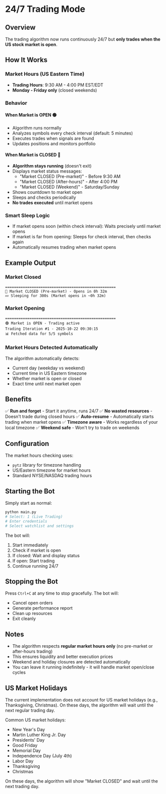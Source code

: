 # 24/7 Trading Mode

## Overview
The trading algorithm now runs continuously 24/7 but **only trades when the US stock market is open**.

## How It Works

### Market Hours (US Eastern Time)
- **Trading Hours**: 9:30 AM - 4:00 PM EST/EDT
- **Monday - Friday only** (closed weekends)

### Behavior

#### When Market is OPEN 🟢
- Algorithm runs normally
- Analyzes symbols every check interval (default: 5 minutes)
- Executes trades when signals are found
- Updates positions and monitors portfolio

#### When Market is CLOSED 🔴
- **Algorithm stays running** (doesn't exit)
- Displays market status messages:
  - "Market CLOSED (Pre-market)" - Before 9:30 AM
  - "Market CLOSED (After-hours)" - After 4:00 PM
  - "Market CLOSED (Weekend)" - Saturday/Sunday
- Shows countdown to market open
- Sleeps and checks periodically
- **No trades executed** until market opens

### Smart Sleep Logic
- If market opens soon (within check interval): Waits precisely until market opens
- If market is far from opening: Sleeps for check interval, then checks again
- Automatically resumes trading when market opens

## Example Output

### Market Closed
```
==================================================
🔴 Market CLOSED (Pre-market) - Opens in 0h 32m
💤 Sleeping for 300s (Market opens in ~0h 32m)
```

### Market Opening
```
==================================================
🟢 Market is OPEN - Trading active
Trading Iteration #1 - 2025-10-22 09:30:15
📊 Fetched data for 5/5 symbols
```

### Market Hours Detected Automatically
The algorithm automatically detects:
- Current day (weekday vs weekend)
- Current time in US Eastern timezone
- Whether market is open or closed
- Exact time until next market open

## Benefits

✅ **Run and forget** - Start it anytime, runs 24/7
✅ **No wasted resources** - Doesn't trade during closed hours
✅ **Auto-resume** - Automatically starts trading when market opens
✅ **Timezone aware** - Works regardless of your local timezone
✅ **Weekend safe** - Won't try to trade on weekends

## Configuration

The market hours checking uses:
- `pytz` library for timezone handling
- US/Eastern timezone for market hours
- Standard NYSE/NASDAQ trading hours

## Starting the Bot

Simply start as normal:
```bash
python main.py
# Select: 1 (Live Trading)
# Enter credentials
# Select watchlist and settings
```

The bot will:
1. Start immediately
2. Check if market is open
3. If closed: Wait and display status
4. If open: Start trading
5. Continue running 24/7

## Stopping the Bot

Press `Ctrl+C` at any time to stop gracefully.
The bot will:
- Cancel open orders
- Generate performance report
- Clean up resources
- Exit cleanly

## Notes

- The algorithm respects **regular market hours only** (no pre-market or after-hours trading)
- This ensures liquidity and better execution prices
- Weekend and holiday closures are detected automatically
- You can leave it running indefinitely - it will handle market open/close cycles

## US Market Holidays

The current implementation does not account for US market holidays (e.g., Thanksgiving, Christmas). On these days, the algorithm will wait until the next regular trading day.

Common US market holidays:
- New Year's Day
- Martin Luther King Jr. Day
- Presidents' Day
- Good Friday
- Memorial Day
- Independence Day (July 4th)
- Labor Day
- Thanksgiving
- Christmas

On these days, the algorithm will show "Market CLOSED" and wait until the next trading day.
